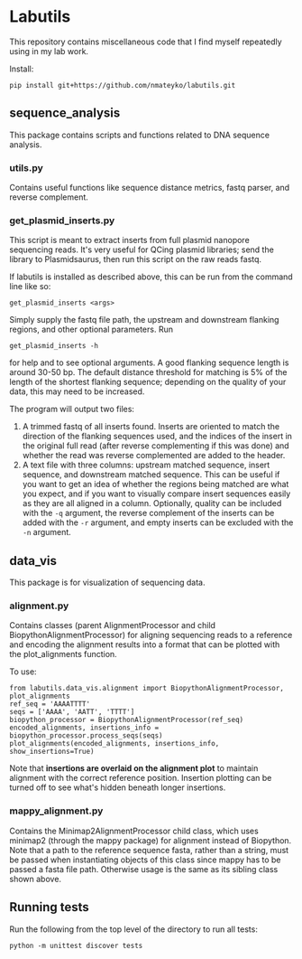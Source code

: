 # Labutils
This repository contains miscellaneous code that I find myself repeatedly
using in my lab work.

Install:

    pip install git+https://github.com/nmateyko/labutils.git


## sequence_analysis
This package contains scripts and functions related to DNA sequence analysis.

### utils.py
Contains useful functions like sequence distance metrics, fastq parser, and reverse complement.

### get_plasmid_inserts.py

This script is meant to extract inserts from full plasmid nanopore sequencing reads.
It's very useful for QCing plasmid libraries; send the
library to Plasmidsaurus, then run this script on the raw reads fastq.

If labutils is installed as described above, this can be run from the command line
like so:

    get_plasmid_inserts <args>

Simply supply the fastq file path, the upstream and downstream flanking regions, and other optional parameters. Run

    get_plasmid_inserts -h

for help and to see optional arguments. A good flanking sequence length is
around 30-50 bp. The default distance threshold for matching is 5% of the
length of the shortest flanking sequence; depending on the quality of your data,
this may need to be increased.

The program will output two files:  
1. A trimmed fastq of all inserts found. Inserts are oriented to match the direction
of the flanking sequences used, and the indices of the insert in the original full read
(after reverse complementing if this was done) and whether the read was reverse
complemented are added to the header.
2. A text file with three columns: upstream matched sequence, insert sequence,
and downstream matched sequence. This can be useful if you want to get an idea of whether
the regions being matched are what you expect, and if you want to visually compare insert
sequences easily as they are all aligned in a column. Optionally, quality can be included with
the `-q` argument, the reverse complement of the inserts can be added with the `-r` argument,
and empty inserts can be excluded with the `-n` argument.

## data_vis

This package is for visualization of sequencing data.

### alignment.py

Contains classes (parent AlignmentProcessor and child BiopythonAlignmentProcessor)
for aligning sequencing reads to a reference and encoding the alignment
results into a format that can be plotted with the plot_alignments function.

To use:

```
from labutils.data_vis.alignment import BiopythonAlignmentProcessor, plot_alignments
ref_seq = 'AAAATTTT'
seqs = ['AAAA', 'AATT', 'TTTT']
biopython_processor = BiopythonAlignmentProcessor(ref_seq)
encoded_alignments, insertions_info = biopython_processor.process_seqs(seqs)
plot_alignments(encoded_alignments, insertions_info, show_insertions=True)
```
Note that **insertions are overlaid on the alignment plot** to maintain alignment with
the correct reference position. Insertion plotting can be turned off to see what's
hidden beneath longer insertions.

### mappy_alignment.py

Contains the Minimap2AlignmentProcessor child class, which uses minimap2 (through the
mappy package) for alignment instead of Biopython. Note that a path to the reference
sequence fasta, rather than a string, must be passed when instantiating objects of this class
since mappy has to be passed a fasta file path. Otherwise usage is the same as its sibling
class shown above.

## Running tests

Run the following from the top level of the directory to run all tests:
```
python -m unittest discover tests
```